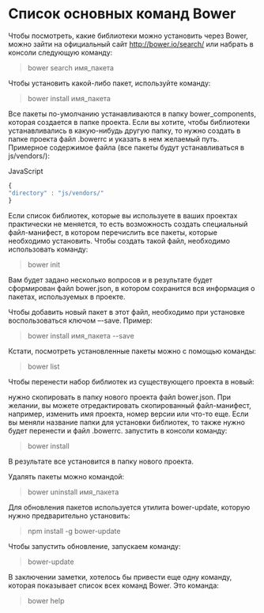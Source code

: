 # Список основных команд Bower

Чтобы посмотреть, какие библиотеки можно установить через Bower, можно зайти на официальный сайт http://bower.io/search/ или набрать в консоли следующую команду:

> bower search имя_пакета

Чтобы установить какой-либо пакет, используйте команду:

> bower install имя_пакета

Все пакеты по-умолчанию устанавливаются в папку bower_components, которая создается в папке проекта. Если вы хотите, чтобы библиотеки устанавливались в какую-нибудь другую папку, то нужно создать в папке проекта файл .bowerrc и указать в нем желаемый путь. Примерное содержимое файла (все пакеты будут устанавливаться в js/vendors/):

JavaScript
```javascript
{
"directory" : "js/vendors/"
} 
```

Если список библиотек, которые вы используете в ваших проектах практически не меняется, то есть возможность создать специальный файл-манифест, в котором перечислить все пакеты, которые необходимо установить. Чтобы создать такой файл, необходимо использовать команду:

> bower init

Вам будет задано несколько вопросов и в результате будет сформирован файл bower.json, в котором сохранится вся информация о пакетах, используемых в проекте.

Чтобы добавить новый пакет в этот файл, необходимо при установке воспользоваться ключом –-save. Пример:

> bower install имя_пакета --save

Кстати, посмотреть установленные пакеты можно с помощью команды:

> bower list

Чтобы перенести набор библиотек из существующего проекта в новый:

нужно скопировать в папку нового проекта файл bower.json. При желании, вы можете отредактировать скопированный файл-манифест, например, изменить имя проекта, номер версии или что-то еще. Если вы меняли название папки для установки библиотек, то также нужно будет перенести и файл .bowerrc.
запустить в консоли команду:
> bower install

В результате все установится в папку нового проекта.

Удалять пакеты можно командой:

> bower uninstall имя_пакета

Для обновления пакетов используется утилита bower-update, которую нужно предварительно установить:

> npm install -g bower-update

Чтобы запустить обновление, запускаем команду:

> bower-update

В заключении заметки, хотелось бы привести еще одну команду, которая показывает список всех команд Bower. Это команда:

> bower help